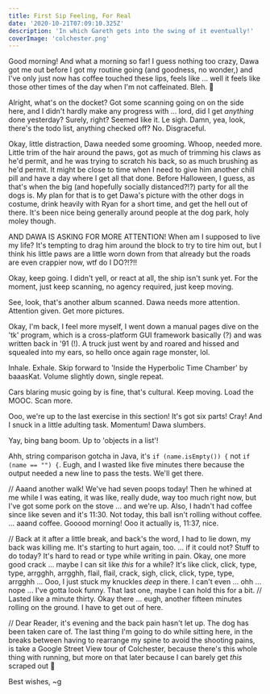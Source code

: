 ```yaml
---
title: First Sip Feeling, For Real
date: '2020-10-21T07:09:10.325Z'
description: 'In which Gareth gets into the swing of it eventually!'
coverImage: 'colchester.png'
---
```


Good morning! And what a morning so far! I guess nothing too crazy, Dawa got me out before I got my routine going (and goodness, no wonder,) and I've only just now has coffee touched these lips, feels like ... well it feels like those other times of the day when I'm not caffeinated. Bleh. 🤣

Alright, what's on the docket? Got some scanning going on on the side here, and I didn't hardly make any progress with ... lord, did I get _anything_ done yesterday? Surely, right? Seemed like it. Le sigh. Damn, yea, look, there's the todo list, anything checked off? No. Disgraceful.

Okay, little distraction, Dawa needed some grooming. Whoop, needed more. Little trim of the hair around the paws, got as much of trimming his claws as he'd permit, and he was trying to scratch his back, so as much brushing as he'd permit. It might be close to time when I need to give him another chill pill and have a day where I get all that done. Before Halloween, I guess, as that's when the big (and hopefully socially distanced?!?) party for all the dogs is. My plan for that is to get Dawa's picture with the other dogs in costume, drink heavily with Ryan for a short time, and get the hell out of there. It's been nice being generally around people at the dog park, holy moley though.

AND DAWA IS ASKING FOR MORE ATTENTION! When am I supposed to live my life? It's tempting to drag him around the block to try to tire him out, but I think his little paws are a little worn down from that already but the roads are even crappier now, wtf do I DO?!?!!

Okay, keep going. I didn't yell, or react at all, the ship isn't sunk yet. For the moment, just keep scanning, no agency required, just keep moving.

See, look, that's another album scanned. Dawa needs more attention. Attention given. Get more pictures.

Okay, I'm back, I feel more myself, I went down a manual pages dive on the 'tk' program, which is a cross-platform GUI framework basically (?) and was written back in '91 (!). A truck just went by and roared and hissed and squealed into my ears, so hello once again rage monster, lol.

Inhale. Exhale. Skip forward to 'Inside the Hyperbolic Time Chamber' by baaasKat. Volume slightly down, single repeat.

Cars blaring music going by is fine, that's cultural. Keep moving. Load the MOOC. Scan more.

Ooo, we're up to the last exercise in this section! It's got six parts! Cray! And I snuck in a little adulting task. Momentum! Dawa slumbers.

Yay, bing bang boom. Up to 'objects in a list'!

Ahh, string comparison gotcha in Java, it's `if (name.isEmpty()) {` not `if (name == "") {`. Eugh, and I wasted like five minutes there because the output needed a new line to pass the tests. We'll get there.

// Aaand another walk! We've had seven poops today! Then he whined at me while I was eating, it was like, really dude, way too much right now, but I've got some pork on the stove ... and we're up. Also, I hadn't had coffee since like seven and it's 11:30. Not today, this ball isn't rolling without coffee. ... aaand coffee. Gooood morning! Ooo it actually is, 11:37, nice.

// Back at it after a little break, and back's the word, I had to lie down, my back was killing me. It's starting to hurt again, too. ... if it could not? Stuff to do today? It's hard to read or type while writing in pain. Okay, one more good crack ... maybe I can sit like _this_ for a while? It's like click, click, type, type, arrgghh, arrgghh, flail, flail, crack, sigh, click, click, type, type, arrgghh ... Ooo, I just stuck my knuckles _deep_ in there. I can't even ... ohh ... nope ... I've gotta look funny. That last one, maybe I can hold this for a bit. // Lasted like a minute thirty. Okay there ... eugh, another fifteen minutes rolling on the ground. I have to get out of here.

// Dear Reader, it's evening and the back pain hasn't let up. The dog has been taken care of. The last thing I'm going to do while sitting here, in the breaks between having to rearrange my spine to avoid the shooting pains, is take a Google Street View tour of Colchester, because there's this whole thing with running, but more on that later because I can barely get _this_ scraped out 🤣

Best wishes, ~g
